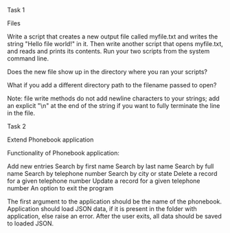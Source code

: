 Task 1

Files

Write a script that creates a new output file called myfile.txt and writes the string "Hello file world!" in it. Then write another script that opens myfile.txt, and reads and prints its contents. Run your two scripts from the system command line.

Does the new file show up in the directory where you ran your scripts?

What if you add a different directory path to the filename passed to open?

Note: file write methods do not add newline characters to your strings; add an explicit "\n" at the end of the string if you want to fully terminate the line in the file.

Task 2

Extend Phonebook application

Functionality of Phonebook application:

Add new entries
Search by first name
Search by last name
Search by full name
Search by telephone number
Search by city or state
Delete a record for a given telephone number
Update a record for a given telephone number
An option to exit the program

The first argument to the application should be the name of the phonebook. Application should load JSON data, if it is present in the folder with application, else raise an error. After the user exits, all data should be saved to loaded JSON.
